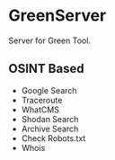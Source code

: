 # GreenServer
Server for Green Tool.

## OSINT Based
- Google Search
- Traceroute
- WhatCMS
- Shodan Search
- Archive Search
- Check Robots.txt
- Whois

